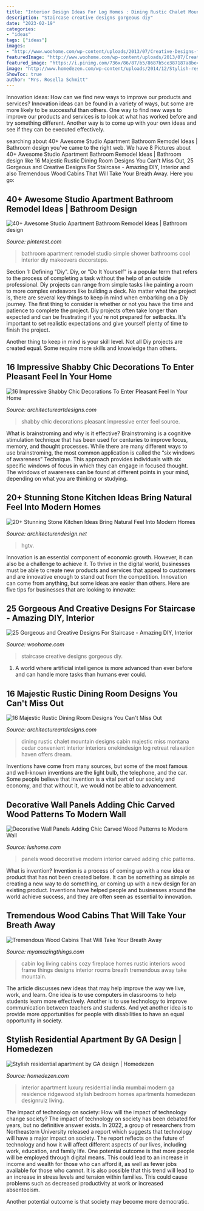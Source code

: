 ```yaml
---
title: "Interior Design Ideas For Log Homes : Dining Rustic Chalet Mountain Designs Cabin Majestic Miss Montana Cedar Convenient Interior Interiors Onekindesign Log Retreat Relaxation Haven Offers Dream"
description: "Staircase creative designs gorgeous diy"
date: "2023-02-19"
categories:
- "ideas"
tags: ["ideas"]
images:
- "http://www.woohome.com/wp-content/uploads/2013/07/Creative-Designs-for-Staircase-21.jpg"
featuredImage: "http://www.woohome.com/wp-content/uploads/2013/07/Creative-Designs-for-Staircase-21.jpg"
featured_image: "https://i.pinimg.com/736x/86/87/b5/8687b5ce387187a8be4d2b5b3752597d.jpg"
image: "http://www.homedezen.com/wp-content/uploads/2014/12/Stylish-residential-apartment-by-GA-design-14.jpg"
ShowToc: true
author: "Mrs. Rosella Schmitt"
---
```



Innovation ideas: How can we find new ways to improve our products and services?
Innovation ideas can be found in a variety of ways, but some are more likely to be successful than others. One way to find new ways to improve our products and services is to look at what has worked before and try something different. Another way is to come up with your own ideas and see if they can be executed effectively.

	

		
searching about 40+ Awesome Studio Apartment Bathroom Remodel Ideas | Bathroom design you've came to the right web. We have 8 Pictures about 40+ Awesome Studio Apartment Bathroom Remodel Ideas | Bathroom design like 16 Majestic Rustic Dining Room Designs You Can&#039;t Miss Out, 25 Gorgeous and Creative Designs For Staircase - Amazing DIY, Interior and also Tremendous Wood Cabins That Will Take Your Breath Away. Here you go:
		
    
## 40+ Awesome Studio Apartment Bathroom Remodel Ideas | Bathroom Design

<img loading=lazy src="https://i.pinimg.com/736x/86/87/b5/8687b5ce387187a8be4d2b5b3752597d.jpg" onerror="this.onerror=null;this.src='https://tse3.mm.bing.net/th?id=OIP.dFUybu87GVi3ZpQRFTAT5QHaLI&amp;pid=15.1';" alt="40+ Awesome Studio Apartment Bathroom Remodel Ideas | Bathroom design">

_Source: pinterest.com_

>bathroom apartment remodel studio simple shower bathrooms cool interior diy makeovers decorsteps. 

	

Section 1: Defining "Diy".
Diy, or "Do It Yourself" is a popular term that refers to the process of completing a task without the help of an outside professional. Diy projects can range from simple tasks like painting a room to more complex endeavors like building a deck. No matter what the project is, there are several key things to keep in mind when embarking on a Diy journey.
The first thing to consider is whether or not you have the time and patience to complete the project. Diy projects often take longer than expected and can be frustrating if you're not prepared for setbacks. It's important to set realistic expectations and give yourself plenty of time to finish the project.

Another thing to keep in mind is your skill level. Not all Diy projects are created equal. Some require more skills and knowledge than others.

    
## 16 Impressive Shabby Chic Decorations To Enter Pleasant Feel In Your Home

<img loading=lazy src="https://www.architectureartdesigns.com/wp-content/uploads/2016/04/13-21-630x900.jpg" onerror="this.onerror=null;this.src='https://tse3.mm.bing.net/th?id=OIP.ofaZlDf09ljlUUAO8g8-MQHaKl&amp;pid=15.1';" alt="16 Impressive Shabby Chic Decorations To Enter Pleasant Feel In Your Home">

_Source: architectureartdesigns.com_

>shabby chic decorations pleasant impressive enter feel source. 

	

What is brainstroming and why is it effective?
Brainstroming is a cognitive stimulation technique that has been used for centuries to improve focus, memory, and thought processes. While there are many different ways to use brainstroming, the most common application is called the “six windows of awareness” Technique. This approach provides individuals with six specific windows of focus in which they can engage in focused thought. The windows of awareness can be found at different points in your mind, depending on what you are thinking or studying.

    
## 20+ Stunning Stone Kitchen Ideas Bring Natural Feel Into Modern Homes

<img loading=lazy src="https://cdn.architecturendesign.net/wp-content/uploads/2015/06/AD-Rustic-Stone-Kitchen-20.jpg" onerror="this.onerror=null;this.src='https://tse4.mm.bing.net/th?id=OIP.dlyRlC3vFzBm5iPiAB9-cAHaJ4&amp;pid=15.1';" alt="20+ Stunning Stone Kitchen Ideas Bring Natural Feel Into Modern Homes">

_Source: architecturendesign.net_

>hgtv. 

	

Innovation is an essential component of economic growth. However, it can also be a challenge to achieve it. To thrive in the digital world, businesses must be able to create new products and services that appeal to customers and are innovative enough to stand out from the competition. Innovation can come from anything, but some ideas are easier than others. Here are five tips for businesses that are looking to innovate:

    
## 25 Gorgeous And Creative Designs For Staircase - Amazing DIY, Interior

<img loading=lazy src="http://www.woohome.com/wp-content/uploads/2013/07/Creative-Designs-for-Staircase-21.jpg" onerror="this.onerror=null;this.src='https://tse3.mm.bing.net/th?id=OIP.o4InasYCNvlb_VRfmajdKgHaK3&amp;pid=15.1';" alt="25 Gorgeous and Creative Designs For Staircase - Amazing DIY, Interior">

_Source: woohome.com_

>staircase creative designs gorgeous diy. 

	

1. A world where artificial intelligence is more advanced than ever before and can handle more tasks than humans ever could. 

    
## 16 Majestic Rustic Dining Room Designs You Can&#039;t Miss Out

<img loading=lazy src="https://www.architectureartdesigns.com/wp-content/uploads/2016/08/16-Majestic-Rustic-Dining-Room-Designs-You-Cant-Miss-Out-14.jpg" onerror="this.onerror=null;this.src='https://tse1.mm.bing.net/th?id=OIP.kkZAudPPpiXRldiY52VdxgHaLG&amp;pid=15.1';" alt="16 Majestic Rustic Dining Room Designs You Can&#039;t Miss Out">

_Source: architectureartdesigns.com_

>dining rustic chalet mountain designs cabin majestic miss montana cedar convenient interior interiors onekindesign log retreat relaxation haven offers dream. 

	

Inventions have come from many sources, but some of the most famous and well-known inventions are the light bulb, the telephone, and the car. Some people believe that invention is a vital part of our society and economy, and that without it, we would not be able to advancement.

    
## Decorative Wall Panels Adding Chic Carved Wood Patterns To Modern Wall

<img loading=lazy src="https://www.lushome.com/wp-content/uploads/2013/08/wood-wall-panels-interior-design-trends-11.jpg" onerror="this.onerror=null;this.src='https://tse4.mm.bing.net/th?id=OIP.i4Ramo9s7aTgCDGx84xSAAHaFN&amp;pid=15.1';" alt="Decorative Wall Panels Adding Chic Carved Wood Patterns to Modern Wall">

_Source: lushome.com_

>panels wood decorative modern interior carved adding chic patterns. 

	

What is invention?
Invention is a process of coming up with a new idea or product that has not been created before. It can be something as simple as creating a new way to do something, or coming up with a new design for an existing product. Inventions have helped people and businesses around the world achieve success, and they are often seen as essential to innovation.

    
## Tremendous Wood Cabins That Will Take Your Breath Away

<img loading=lazy src="https://myamazingthings.com/wp-content/uploads/2017/04/interior1-1.jpg" onerror="this.onerror=null;this.src='https://tse1.mm.bing.net/th?id=OIP.y0Oh-ulcy2Ln8bSE3F7JTAHaJp&amp;pid=15.1';" alt="Tremendous Wood Cabins That Will Take Your Breath Away">

_Source: myamazingthings.com_

>cabin log living cabins cozy fireplace homes rustic interiors wood frame things designs interior rooms breath tremendous away take mountain. 

	

The article discusses new ideas that may help improve the way we live, work, and learn. One idea is to use computers in classrooms to help students learn more effectively. Another is to use technology to improve communication between teachers and students. And yet another idea is to provide more opportunities for people with disabilities to have an equal opportunity in society.

    
## Stylish Residential Apartment By GA Design | Homedezen

<img loading=lazy src="http://www.homedezen.com/wp-content/uploads/2014/12/Stylish-residential-apartment-by-GA-design-14.jpg" onerror="this.onerror=null;this.src='https://tse3.mm.bing.net/th?id=OIP.u57BquU_iQbaP0Ib44WaFwHaE8&amp;pid=15.1';" alt="Stylish residential apartment by GA design | Homedezen">

_Source: homedezen.com_

>interior apartment luxury residential india mumbai modern ga residence ridgewood stylish bedroom homes apartments homedezen designrulz living. 

	

The impact of technology on society: How will the impact of technology change society?
The impact of technology on society has been debated for years, but no definitive answer exists. In 2022, a group of researchers from Northeastern University released a report which suggests that technology will have a major impact on society. The report reflects on the future of technology and how it will affect different aspects of our lives, including work, education, and family life. 
One potential outcome is that more people will be employed through digital means. This could lead to an increase in income and wealth for those who can afford it, as well as fewer jobs available for those who cannot. It is also possible that this trend will lead to an increase in stress levels and tension within families. This could cause problems such as decreased productivity at work or increased absenteeism. 

Another potential outcome is that society may become more democratic.

